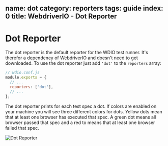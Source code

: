 name: dot
category: reporters
tags: guide
index: 0
title: WebdriverIO - Dot Reporter
---

Dot Reporter
============

The dot reporter is the default reporter for the WDIO test runner. It's therefor a dependency of WebdriverIO and doesn't need to get downloaded. To use the dot reporter just add `'dot'` to the `reporters` array:

```js
// wdio.conf.js
module.exports = {
  // ...
  reporters: ['dot'],
  // ...
};
```

The dot reporter prints for each test spec a dot. If colors are enabled on your machine you will see three different colors for dots. Yellow dots mean that at least one browser has executed that spec. A green dot means all browser passed that spec and a red to means that at least one browser failed that spec.

![Dot Reporter](/images/dot.png "Dot Reporter")
